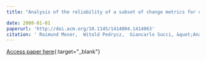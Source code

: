 ```yaml
---
title: "Analysis of the reliability of a subset of change metrics for defect prediction"

date: 2008-01-01
paperurl: 'http://doi.acm.org/10.1145/1414004.1414063'
citation: ' Raimund Moser,  Witold Pedrycz,  Giancarlo Succi, &quot;Analysis of the reliability of a subset of change metrics for defect prediction.&quot;, 2008.'
---
```

[Access paper here](http://doi.acm.org/10.1145/1414004.1414063){:target="_blank"}
